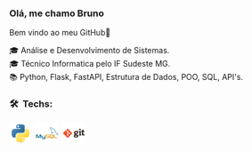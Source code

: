### Olá, me chamo Bruno

Bem vindo ao meu GitHub🚀 <br/>
<p>
🎓 Análise e Desenvolvimento de Sistemas.<br/>
🎓 Técnico Informatica pelo IF Sudeste MG.<br/>
📚 Python, Flask, FastAPI, Estrutura de Dados, POO, SQL, API's.<br/>
</p>

### 🛠 &nbsp;Techs:

<p>
<img src="https://github.com/devicons/devicon/blob/master/icons/python/python-original.svg" title="Python" alt="Python" width="40" height="40"/>&nbsp;
<img src="https://github.com/devicons/devicon/blob/master/icons/mysql/mysql-original-wordmark.svg" title="MySQL"  alt="MySQL" width="40" height="40"/>&nbsp;
<img src="https://github.com/devicons/devicon/blob/master/icons/git/git-original-wordmark.svg" title="Git" **alt="Git" width="40" height="40"/>&nbsp;
</p>
